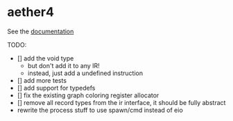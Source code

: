 # aether4

See the [documentation](./docs)

TODO:

- [] add the void type
    - but don't add it to any IR!
    - instead, just add a undefined instruction
- [] add more tests
- [] add support for typedefs
- [] fix the existing graph coloring register allocator
- [] remove all record types from the ir interface, it should be fully abstract
- rewrite the process stuff to use spawn/cmd instead of eio
